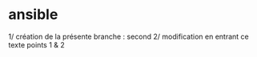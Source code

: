 # ansible
1/ création de la présente branche : second
2/ modification  en entrant ce texte points 1 & 2 
